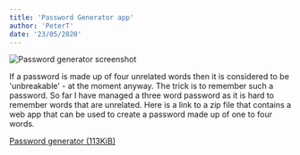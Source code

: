 ```yaml
---
title: 'Password Generator app'
author: 'PeterT'
date: '23/05/2020'
---
```


![Password generator screenshot](/static/password_generator/password-generator.png)

If a password is made up of four unrelated words then it is considered to be 'unbreakable' - at the moment anyway. The trick is to remember such a password. So far I have managed a three word password as it is hard to remember words that are unrelated. Here is a link to a zip file that contains a web app that can be used to create a password made up of one to four words.

[Password generator (113KiB)](/static/password_generator/password-generator.zip)



